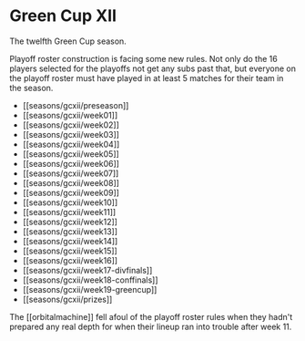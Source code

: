 # Green Cup XII

The twelfth Green Cup season.

Playoff roster construction is facing some new rules. Not only do the 16 players selected for the playoffs not get any subs past that, but everyone on the playoff roster must have played in at least 5 matches for their team in the season. 

* [[seasons/gcxii/preseason]]
* [[seasons/gcxii/week01]]
* [[seasons/gcxii/week02]]
* [[seasons/gcxii/week03]]
* [[seasons/gcxii/week04]]
* [[seasons/gcxii/week05]]
* [[seasons/gcxii/week06]]
* [[seasons/gcxii/week07]]
* [[seasons/gcxii/week08]]
* [[seasons/gcxii/week09]]
* [[seasons/gcxii/week10]]
* [[seasons/gcxii/week11]]
* [[seasons/gcxii/week12]]
* [[seasons/gcxii/week13]]
* [[seasons/gcxii/week14]]
* [[seasons/gcxii/week15]]
* [[seasons/gcxii/week16]]
* [[seasons/gcxii/week17-divfinals]]
* [[seasons/gcxii/week18-conffinals]]
* [[seasons/gcxii/week19-greencup]]
* [[seasons/gcxii/prizes]]

The [[orbitalmachine]] fell afoul of the playoff roster rules when they hadn't prepared any real depth for when their lineup ran into trouble after week 11.